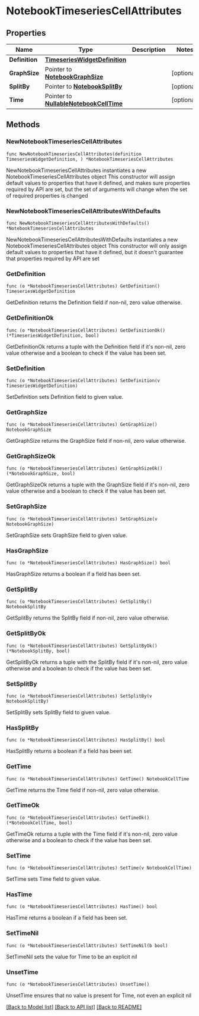 # NotebookTimeseriesCellAttributes

## Properties

Name | Type | Description | Notes
---- | ---- | ----------- | ------
**Definition** | [**TimeseriesWidgetDefinition**](TimeseriesWidgetDefinition.md) |  | 
**GraphSize** | Pointer to [**NotebookGraphSize**](NotebookGraphSize.md) |  | [optional] 
**SplitBy** | Pointer to [**NotebookSplitBy**](NotebookSplitBy.md) |  | [optional] 
**Time** | Pointer to [**NullableNotebookCellTime**](NotebookCellTime.md) |  | [optional] 

## Methods

### NewNotebookTimeseriesCellAttributes

`func NewNotebookTimeseriesCellAttributes(definition TimeseriesWidgetDefinition, ) *NotebookTimeseriesCellAttributes`

NewNotebookTimeseriesCellAttributes instantiates a new NotebookTimeseriesCellAttributes object
This constructor will assign default values to properties that have it defined,
and makes sure properties required by API are set, but the set of arguments
will change when the set of required properties is changed

### NewNotebookTimeseriesCellAttributesWithDefaults

`func NewNotebookTimeseriesCellAttributesWithDefaults() *NotebookTimeseriesCellAttributes`

NewNotebookTimeseriesCellAttributesWithDefaults instantiates a new NotebookTimeseriesCellAttributes object
This constructor will only assign default values to properties that have it defined,
but it doesn't guarantee that properties required by API are set

### GetDefinition

`func (o *NotebookTimeseriesCellAttributes) GetDefinition() TimeseriesWidgetDefinition`

GetDefinition returns the Definition field if non-nil, zero value otherwise.

### GetDefinitionOk

`func (o *NotebookTimeseriesCellAttributes) GetDefinitionOk() (*TimeseriesWidgetDefinition, bool)`

GetDefinitionOk returns a tuple with the Definition field if it's non-nil, zero value otherwise
and a boolean to check if the value has been set.

### SetDefinition

`func (o *NotebookTimeseriesCellAttributes) SetDefinition(v TimeseriesWidgetDefinition)`

SetDefinition sets Definition field to given value.


### GetGraphSize

`func (o *NotebookTimeseriesCellAttributes) GetGraphSize() NotebookGraphSize`

GetGraphSize returns the GraphSize field if non-nil, zero value otherwise.

### GetGraphSizeOk

`func (o *NotebookTimeseriesCellAttributes) GetGraphSizeOk() (*NotebookGraphSize, bool)`

GetGraphSizeOk returns a tuple with the GraphSize field if it's non-nil, zero value otherwise
and a boolean to check if the value has been set.

### SetGraphSize

`func (o *NotebookTimeseriesCellAttributes) SetGraphSize(v NotebookGraphSize)`

SetGraphSize sets GraphSize field to given value.

### HasGraphSize

`func (o *NotebookTimeseriesCellAttributes) HasGraphSize() bool`

HasGraphSize returns a boolean if a field has been set.

### GetSplitBy

`func (o *NotebookTimeseriesCellAttributes) GetSplitBy() NotebookSplitBy`

GetSplitBy returns the SplitBy field if non-nil, zero value otherwise.

### GetSplitByOk

`func (o *NotebookTimeseriesCellAttributes) GetSplitByOk() (*NotebookSplitBy, bool)`

GetSplitByOk returns a tuple with the SplitBy field if it's non-nil, zero value otherwise
and a boolean to check if the value has been set.

### SetSplitBy

`func (o *NotebookTimeseriesCellAttributes) SetSplitBy(v NotebookSplitBy)`

SetSplitBy sets SplitBy field to given value.

### HasSplitBy

`func (o *NotebookTimeseriesCellAttributes) HasSplitBy() bool`

HasSplitBy returns a boolean if a field has been set.

### GetTime

`func (o *NotebookTimeseriesCellAttributes) GetTime() NotebookCellTime`

GetTime returns the Time field if non-nil, zero value otherwise.

### GetTimeOk

`func (o *NotebookTimeseriesCellAttributes) GetTimeOk() (*NotebookCellTime, bool)`

GetTimeOk returns a tuple with the Time field if it's non-nil, zero value otherwise
and a boolean to check if the value has been set.

### SetTime

`func (o *NotebookTimeseriesCellAttributes) SetTime(v NotebookCellTime)`

SetTime sets Time field to given value.

### HasTime

`func (o *NotebookTimeseriesCellAttributes) HasTime() bool`

HasTime returns a boolean if a field has been set.

### SetTimeNil

`func (o *NotebookTimeseriesCellAttributes) SetTimeNil(b bool)`

 SetTimeNil sets the value for Time to be an explicit nil

### UnsetTime
`func (o *NotebookTimeseriesCellAttributes) UnsetTime()`

UnsetTime ensures that no value is present for Time, not even an explicit nil

[[Back to Model list]](../README.md#documentation-for-models) [[Back to API list]](../README.md#documentation-for-api-endpoints) [[Back to README]](../README.md)


